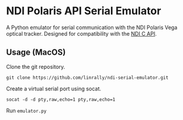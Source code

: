 # NDI Polaris API Serial Emulator
A Python emulator for serial communication with the NDI Polaris Vega optical tracker. Designed for compatibility with the [NDI C API](https://github.com/PlusToolkit/ndicapi/tree/master).

## Usage (MacOS)
Clone the git repository.
```
git clone https://github.com/linrally/ndi-serial-emulator.git
```

Create a virtual serial port using socat.

```
socat -d -d pty,raw,echo=1 pty,raw,echo=1
```

Run `emulator.py`
